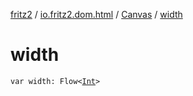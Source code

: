 [fritz2](../../index.md) / [io.fritz2.dom.html](../index.md) / [Canvas](index.md) / [width](./width.md)

# width

`var width: Flow<`[`Int`](https://kotlinlang.org/api/latest/jvm/stdlib/kotlin/-int/index.html)`>`